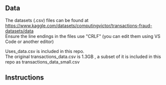 
## Data
The datasets (.csv) files can be found at https://www.kaggle.com/datasets/computingvictor/transactions-fraud-datasets/data   
Ensure the line endings in the files use "CRLF" (you can edit them using VS Code or another editor)

Uses_data.csv is included in this repo.    
The original transactions_data.csv is 1.3GB , a subset of it is included in this repo as transactions_data_small.csv

## Instructions

